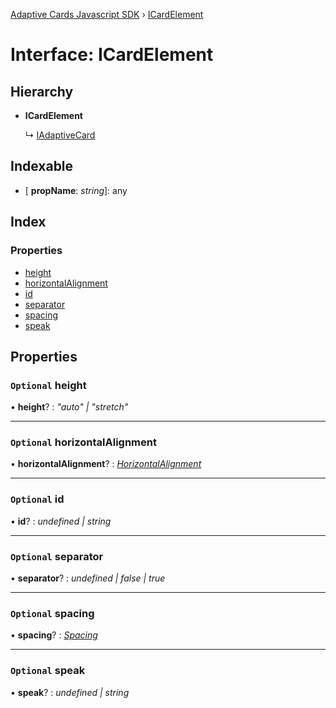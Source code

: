 [Adaptive Cards Javascript SDK](../README.md) › [ICardElement](icardelement.md)

# Interface: ICardElement

## Hierarchy

* **ICardElement**

  ↳ [IAdaptiveCard](iadaptivecard.md)

## Indexable

* \[ **propName**: *string*\]: any

## Index

### Properties

* [height](icardelement.md#optional-height)
* [horizontalAlignment](icardelement.md#optional-horizontalalignment)
* [id](icardelement.md#optional-id)
* [separator](icardelement.md#optional-separator)
* [spacing](icardelement.md#optional-spacing)
* [speak](icardelement.md#optional-speak)

## Properties

### `Optional` height

• **height**? : *"auto" | "stretch"*

___

### `Optional` horizontalAlignment

• **horizontalAlignment**? : *[HorizontalAlignment](../enums/horizontalalignment.md)*

___

### `Optional` id

• **id**? : *undefined | string*

___

### `Optional` separator

• **separator**? : *undefined | false | true*

___

### `Optional` spacing

• **spacing**? : *[Spacing](../enums/spacing.md)*

___

### `Optional` speak

• **speak**? : *undefined | string*
